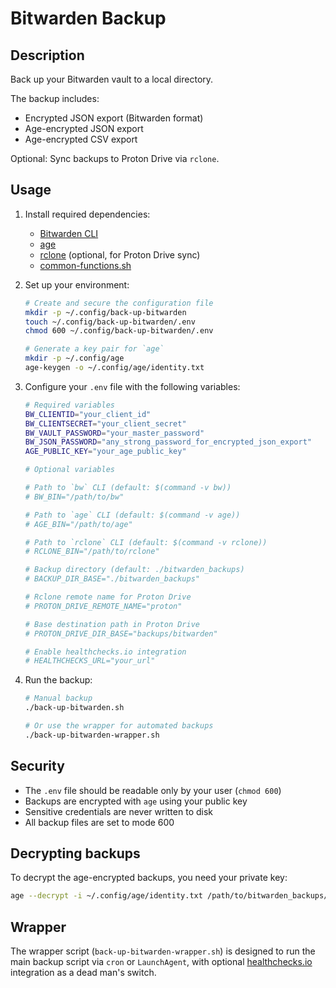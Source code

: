 # Bitwarden Backup

## Description

Back up your Bitwarden vault to a local directory.

The backup includes:
- Encrypted JSON export (Bitwarden format)
- Age-encrypted JSON export
- Age-encrypted CSV export

Optional: Sync backups to Proton Drive via `rclone`.

## Usage

1. Install required dependencies:
   - [Bitwarden CLI](https://bitwarden.com/help/cli/)
   - [age](https://github.com/FiloSottile/age)
   - [rclone](https://rclone.org/install/) (optional, for Proton Drive sync)
   - [common-functions.sh](https://github.com/bray/dotfiles/blob/main/.local/share/scripts/common-functions.sh)

2. Set up your environment:
   ```bash
   # Create and secure the configuration file
   mkdir -p ~/.config/back-up-bitwarden
   touch ~/.config/back-up-bitwarden/.env
   chmod 600 ~/.config/back-up-bitwarden/.env
   
   # Generate a key pair for `age`
   mkdir -p ~/.config/age
   age-keygen -o ~/.config/age/identity.txt
   ```

3. Configure your `.env` file with the following variables:
   ```bash
   # Required variables
   BW_CLIENTID="your_client_id"
   BW_CLIENTSECRET="your_client_secret"
   BW_VAULT_PASSWORD="your_master_password"
   BW_JSON_PASSWORD="any_strong_password_for_encrypted_json_export"
   AGE_PUBLIC_KEY="your_age_public_key"

   # Optional variables

   # Path to `bw` CLI (default: $(command -v bw))
   # BW_BIN="/path/to/bw"

   # Path to `age` CLI (default: $(command -v age))
   # AGE_BIN="/path/to/age"

   # Path to `rclone` CLI (default: $(command -v rclone))
   # RCLONE_BIN="/path/to/rclone"

   # Backup directory (default: ./bitwarden_backups)
   # BACKUP_DIR_BASE="./bitwarden_backups"

   # Rclone remote name for Proton Drive
   # PROTON_DRIVE_REMOTE_NAME="proton"

   # Base destination path in Proton Drive
   # PROTON_DRIVE_DIR_BASE="backups/bitwarden"

   # Enable healthchecks.io integration
   # HEALTHCHECKS_URL="your_url"
   ```

4. Run the backup:
   ```bash
   # Manual backup
   ./back-up-bitwarden.sh
   
   # Or use the wrapper for automated backups
   ./back-up-bitwarden-wrapper.sh
   ```

## Security

- The `.env` file should be readable only by your user (`chmod 600`)
- Backups are encrypted with `age` using your public key
- Sensitive credentials are never written to disk
- All backup files are set to mode 600

## Decrypting backups

To decrypt the age-encrypted backups, you need your private key:
```bash
age --decrypt -i ~/.config/age/identity.txt /path/to/bitwarden_backups/DATE/bitwarden_backup_TIMESTAMP.json.age | less
```

## Wrapper

The wrapper script (`back-up-bitwarden-wrapper.sh`) is designed to run the main backup script via `cron` or `LaunchAgent`, with optional [healthchecks.io](https://healthchecks.io/) integration as a dead man's switch.
